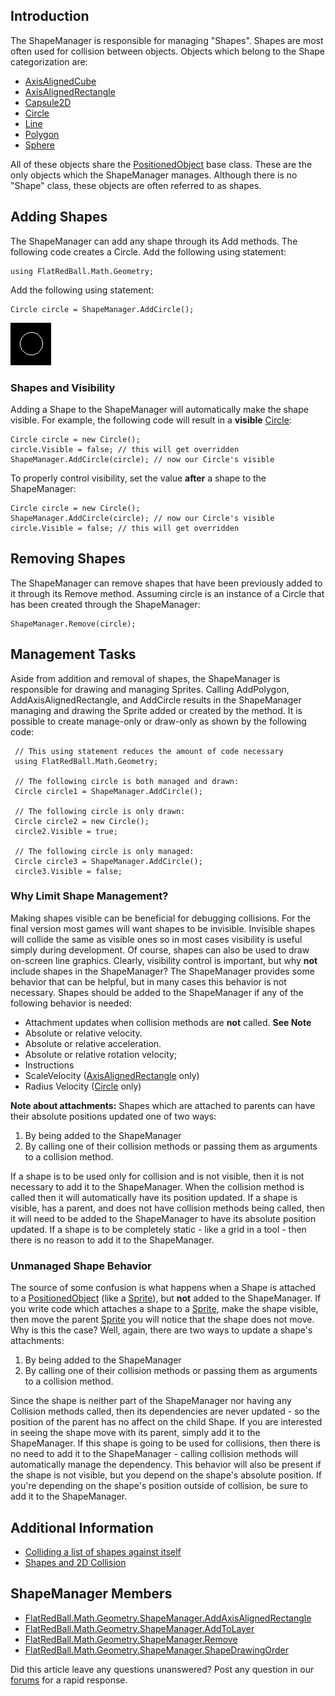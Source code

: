 ## Introduction

The ShapeManager is responsible for managing "Shapes". Shapes are most often used for collision between objects. Objects which belong to the Shape categorization are:

-   [AxisAlignedCube](/frb/docs/index.php?title=FlatRedBall.Math.Geometry.AxisAlignedCube.md "FlatRedBall.Math.Geometry.AxisAlignedCube")
-   [AxisAlignedRectangle](/frb/docs/index.php?title=FlatRedBall.Math.Geometry.AxisAlignedRectangle.md "FlatRedBall.Math.Geometry.AxisAlignedRectangle")
-   [Capsule2D](/frb/docs/index.php?title=FlatRedBall.Math.Geometry.Capsule2D.md "FlatRedBall.Math.Geometry.Capsule2D")
-   [Circle](/frb/docs/index.php?title=FlatRedBall.Math.Geometry.Circle.md "FlatRedBall.Math.Geometry.Circle")
-   [Line](/frb/docs/index.php?title=FlatRedBall.Math.Geometry.Line.md "FlatRedBall.Math.Geometry.Line")
-   [Polygon](/frb/docs/index.php?title=FlatRedBall.Math.Geometry.Polygon.md "FlatRedBall.Math.Geometry.Polygon")
-   [Sphere](/frb/docs/index.php?title=FlatRedBall.Math.Geometry.Sphere&action=edit&redlink=1.md "FlatRedBall.Math.Geometry.Sphere (page does not exist)")

All of these objects share the [PositionedObject](/frb/docs/index.php?title=FlatRedBall.PositionedObject.md "FlatRedBall.PositionedObject") base class. These are the only objects which the ShapeManager manages. Although there is no "Shape" class, these objects are often referred to as shapes.

## Adding Shapes

The ShapeManager can add any shape through its Add methods. The following code creates a Circle. Add the following using statement:

    using FlatRedBall.Math.Geometry;

Add the following using statement:

    Circle circle = ShapeManager.AddCircle();

![SimpleCircle.png](/media/migrated_media-SimpleCircle.png)

### Shapes and Visibility

Adding a Shape to the ShapeManager will automatically make the shape visible. For example, the following code will result in a **visible** [Circle](/frb/docs/index.php?title=FlatRedBall.Math.Geometry.Circle.md "FlatRedBall.Math.Geometry.Circle"):

    Circle circle = new Circle();
    circle.Visible = false; // this will get overridden
    ShapeManager.AddCircle(circle); // now our Circle's visible

To properly control visibility, set the value **after** a shape to the ShapeManager:

    Circle circle = new Circle();
    ShapeManager.AddCircle(circle); // now our Circle's visible
    circle.Visible = false; // this will get overridden

## Removing Shapes

The ShapeManager can remove shapes that have been previously added to it through its Remove method. Assuming circle is an instance of a Circle that has been created through the ShapeManager:

    ShapeManager.Remove(circle);

## Management Tasks

Aside from addition and removal of shapes, the ShapeManager is responsible for drawing and managing Sprites. Calling AddPolygon, AddAxisAlignedRectangle, and AddCircle results in the ShapeManager managing and drawing the Sprite added or created by the method. It is possible to create manage-only or draw-only as shown by the following code:

     // This using statement reduces the amount of code necessary
     using FlatRedBall.Math.Geometry;

     // The following circle is both managed and drawn:
     Circle circle1 = ShapeManager.AddCircle();

     // The following circle is only drawn:
     Circle circle2 = new Circle();
     circle2.Visible = true;

     // The following circle is only managed:
     Circle circle3 = ShapeManager.AddCircle();
     circle3.Visible = false;

### Why Limit Shape Management?

Making shapes visible can be beneficial for debugging collisions. For the final version most games will want shapes to be invisible. Invisible shapes will collide the same as visible ones so in most cases visibility is useful simply during development. Of course, shapes can also be used to draw on-screen line graphics. Clearly, visibility control is important, but why **not** include shapes in the ShapeManager? The ShapeManager provides some behavior that can be helpful, but in many cases this behavior is not necessary. Shapes should be added to the ShapeManager if any of the following behavior is needed:

-   Attachment updates when collision methods are **not** called. **See Note**
-   Absolute or relative velocity.
-   Absolute or relative acceleration.
-   Absolute or relative rotation velocity;
-   Instructions
-   ScaleVelocity ([AxisAlignedRectangle](/frb/docs/index.php?title=FlatRedBall.Math.Geometry.AxisAlignedRectangle.md "FlatRedBall.Math.Geometry.AxisAlignedRectangle") only)
-   Radius Velocity ([Circle](/frb/docs/index.php?title=FlatRedBall.Math.Geometry.Circle.md "FlatRedBall.Math.Geometry.Circle") only)

**Note about attachments:** Shapes which are attached to parents can have their absolute positions updated one of two ways:

1.  By being added to the ShapeManager
2.  By calling one of their collision methods or passing them as arguments to a collision method.

If a shape is to be used only for collision and is not visible, then it is not necessary to add it to the ShapeManager. When the collision method is called then it will automatically have its position updated. If a shape is visible, has a parent, and does not have collision methods being called, then it will need to be added to the ShapeManager to have its absolute position updated. If a shape is to be completely static - like a grid in a tool - then there is no reason to add it to the ShapeManager.

### Unmanaged Shape Behavior

The source of some confusion is what happens when a Shape is attached to a [PositionedObject](/frb/docs/index.php?title=FlatRedBall.PositionedObject.md "FlatRedBall.PositionedObject") (like a [Sprite](/frb/docs/index.php?title=FlatRedBall.Sprite.md "FlatRedBall.Sprite")), but **not** added to the ShapeManager. If you write code which attaches a shape to a [Sprite](/frb/docs/index.php?title=FlatRedBall.Sprite.md "FlatRedBall.Sprite"), make the shape visible, then move the parent [Sprite](/frb/docs/index.php?title=FlatRedBall.Sprite.md "FlatRedBall.Sprite") you will notice that the shape does not move. Why is this the case? Well, again, there are two ways to update a shape's attachments:

1.  By being added to the ShapeManager
2.  By calling one of their collision methods or passing them as arguments to a collision method.

Since the shape is neither part of the ShapeManager nor having any Collision methods called, then its dependencies are never updated - so the position of the parent has no affect on the child Shape. If you are interested in seeing the shape move with its parent, simply add it to the ShapeManager. If this shape is going to be used for collisions, then there is no need to add it to the ShapeManager - calling collision methods will automatically manage the dependency. This behavior will also be present if the shape is not visible, but you depend on the shape's absolute position. If you're depending on the shape's position outside of collision, be sure to add it to the ShapeManager.

## Additional Information

-   [Colliding a list of shapes against itself](/frb/docs/index.php?title=FlatRedBall.Math.Geometry:Colliding_a_list_of_shapes_against_itself.md "FlatRedBall.Math.Geometry:Colliding a list of shapes against itself")
-   [Shapes and 2D Collision](/frb/docs/index.php?title=FlatRedBall.Math.Geometry:Shapes_and_2D_Collision.md "FlatRedBall.Math.Geometry:Shapes and 2D Collision")

## ShapeManager Members

-   [FlatRedBall.Math.Geometry.ShapeManager.AddAxisAlignedRectangle](/frb/docs/index.php?title=FlatRedBall.Math.Geometry.ShapeManager.AddAxisAlignedRectangle&action=edit&redlink=1.md "FlatRedBall.Math.Geometry.ShapeManager.AddAxisAlignedRectangle (page does not exist)")
-   [FlatRedBall.Math.Geometry.ShapeManager.AddToLayer](/frb/docs/index.php?title=FlatRedBall.Math.Geometry.ShapeManager.AddToLayer&action=edit&redlink=1.md "FlatRedBall.Math.Geometry.ShapeManager.AddToLayer (page does not exist)")
-   [FlatRedBall.Math.Geometry.ShapeManager.Remove](/frb/docs/index.php?title=FlatRedBall.Math.Geometry.ShapeManager.Remove.md "FlatRedBall.Math.Geometry.ShapeManager.Remove")
-   [FlatRedBall.Math.Geometry.ShapeManager.ShapeDrawingOrder](/frb/docs/index.php?title=FlatRedBall.Math.Geometry.ShapeManager.ShapeDrawingOrder.md "FlatRedBall.Math.Geometry.ShapeManager.ShapeDrawingOrder")

Did this article leave any questions unanswered? Post any question in our [forums](/frb/forum.md) for a rapid response.
